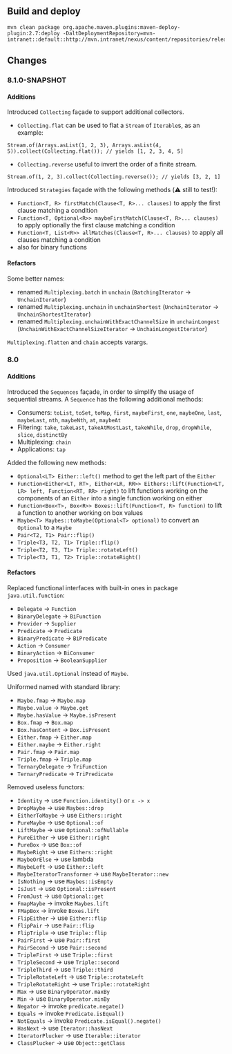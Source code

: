## Build and deploy

```
mvn clean package org.apache.maven.plugins:maven-deploy-plugin:2.7:deploy -DaltDeploymentRepository=mvn-intranet::default::http://mvn.intranet/nexus/content/repositories/releases
```

## Changes

### 8.1.0-SNAPSHOT

#### Additions

Introduced `Collecting` façade to support additional collectors.

* `Collecting.flat` can be used to flat a `Stream` of `Iterable`s, as an example:
```
Stream.of(Arrays.asList(1, 2, 3), Arrays.asList(4, 5)).collect(Collecting.flat()); // yields [1, 2, 3, 4, 5]
```
* `Collecting.reverse` useful to invert the order of a finite stream.
```
Stream.of(1, 2, 3).collect(Collecting.reverse()); // yields [3, 2, 1]
```

Introduced `Strategies` façade with the following methods (:warning: still to test!):
* `Function<T, R> firstMatch(Clause<T, R>... clauses)` to apply the first clause matching a condition
* `Function<T, Optional<R>> maybeFirstMatch(Clause<T, R>... clauses)` to apply optionally the first clause matching a condition
* `Function<T, List<R>> allMatches(Clause<T, R>... clauses)` to apply all clauses matching a condition
* also for binary functions

#### Refactors

Some better names:
* renamed `Multiplexing.batch` in `unchain` (`BatchingIterator` -> `UnchainIterator`)
* renamed `Multiplexing.unchain` in `unchainShortest` (`UnchainIterator` -> `UnchainShortestIterator`)
* renamed `Multiplexing.unchainWithExactChannelSize` in `unchainLongest` (`UnchainWithExactChannelSizeIterator` -> `UnchainLongestIterator`)

`Multiplexing.flatten` and `chain` accepts varargs.

### 8.0

#### Additions

Introduced the `Sequences` façade, in order to simplify the usage of sequential streams.
A `Sequence` has the following additional methods:
* Consumers: `toList`, `toSet`, `toMap`, `first`, `maybeFirst`, `one`, `maybeOne`, `last`, `maybeLast`, `nth`, `maybeNth`, `at`, `maybeAt`
* Filtering: `take`, `takeLast`, `takeAtMostLast`, `takeWhile`, `drop`, `dropWhile`, `slice`, `distinctBy`
* Multiplexing: `chain`
* Applications: `tap`

Added the following new methods:
* `Optional<LT> Either::left()` method to get the left part of the `Either`
* `Function<Either<LT, RT>, Either<LR, RR>> Eithers::lift(Function<LT, LR> left, Function<RT, RR> right)` to lift functions working on the components of an `Either` into a single function working on either
* `Function<Box<T>, Box<R>> Boxes::lift(Function<T, R> function)` to lift a function to another working on box values
* `Maybe<T> Maybes::toMaybe(Optional<T> optional)` to convert an `Optional` to a `Maybe`
* `Pair<T2, T1> Pair::flip()`
* `Triple<T3, T2, T1> Triple::flip()`
* `Triple<T2, T3, T1> Triple::rotateLeft()`
* `Triple<T3, T1, T2> Triple::rotateRight()`

#### Refactors

Replaced functional interfaces with built-in ones in package `java.util.function`:
* `Delegate` -> `Function`
* `BinaryDelegate` -> `BiFunction`
* `Provider` -> `Supplier`
* `Predicate` -> `Predicate`
* `BinaryPredicate` -> `BiPredicate`
* `Action` -> `Consumer`
* `BinaryAction` -> `BiConsumer`
* `Proposition` -> `BooleanSupplier`

Used `java.util.Optional` instead of `Maybe`.

Uniformed named with standard library:
* `Maybe.fmap` -> `Maybe.map`
* `Maybe.value` -> `Maybe.get`
* `Maybe.hasValue` -> `Maybe.isPresent`
* `Box.fmap` -> `Box.map`
* `Box.hasContent` -> `Box.isPresent`
* `Either.fmap` -> `Either.map`
* `Either.maybe` -> `Either.right`
* `Pair.fmap` -> `Pair.map`
* `Triple.fmap` -> `Triple.map`
* `TernaryDelegate` -> `TriFunction`
* `TernaryPredicate` -> `TriPredicate`

Removed useless functors:
* `Identity` -> use `Function.identity()` or `x -> x`
* `DropMaybe` -> use `Maybes::drop`
* `EitherToMaybe` -> use `Eithers::right`
* `PureMaybe` -> use `Optional::of`
* `LiftMaybe` -> use `Optional::ofNullable`
* `PureEither` -> use `Either::right`
* `PureBox` -> use `Box::of`
* `MaybeRight` -> use `Eithers::right`
* `MaybeOrElse` -> use lambda
* `MaybeLeft` -> use `Either::left`
* `MaybeIteratorTransformer` -> use `MaybeIterator::new`
* `IsNothing` -> use `Maybes::isEmpty`
* `IsJust` -> use `Optional::isPresent`
* `FromJust` -> use `Optional::get`
* `FmapMaybe` -> invoke `Maybes.lift`
* `FMapBox` -> invoke `Boxes.lift`
* `FlipEither` -> use `Either::flip`
* `FlipPair` -> use `Pair::flip`
* `FlipTriple` -> use `Triple::flip`
* `PairFirst` -> use `Pair::first`
* `PairSecond` -> use `Pair::second`
* `TripleFirst` -> use `Triple::first`
* `TripleSecond` -> use `Triple::second`
* `TripleThird` -> use `Triple::third`
* `TripleRotateLeft` -> use `Triple::rotateLeft`
* `TripleRotateRight` -> use `Triple::rotateRight`
* `Max` -> use `BinaryOperator.maxBy`
* `Min` -> use `BinaryOperator.minBy`
* `Negator` -> invoke `predicate.negate()`
* `Equals` -> invoke `Predicate.isEqual()`
* `NotEquals` -> invoke `Predicate.isEqual().negate()`
* `HasNext` -> use `Iterator::hasNext`
* `IteratorPlucker` -> use `Iterable::iterator`
* `ClassPlucker` -> use `Object::getClass`